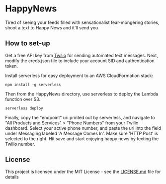 # HappyNews
Tired of seeing your feeds filled with sensationalist fear-mongering stories, shoot a text to Happy News and it'll send you 

## How to set-up


Get a free API key from [Twilio](https://www.twilio.com/) for sending automated text messages. Next, modify the creds.json file to include your account SID and authentication token. 

Install serverless for easy deployment to an AWS CloudFormation stack:

```
npm install -g serverless
```

Then from the HappyNews directory, use serverless to deploy the Lambda function over S3.

```
serverless deploy
```

Finally, copy the "endpoint" uri printed out by serverless, and navigate to "All Products and Services" > "Phone Numbers" from your Twilio dashboard. Select your active phone number, and paste the uri into the field under Messaging labeled 'A Message Comes In'. Make sure 'HTTP Post' is selected to the right. Hit save and start enjoying happy news by texting the Twilio number.

## License

This project is licensed under the MIT License - see the [LICENSE.md](LICENSE.md) file for details
